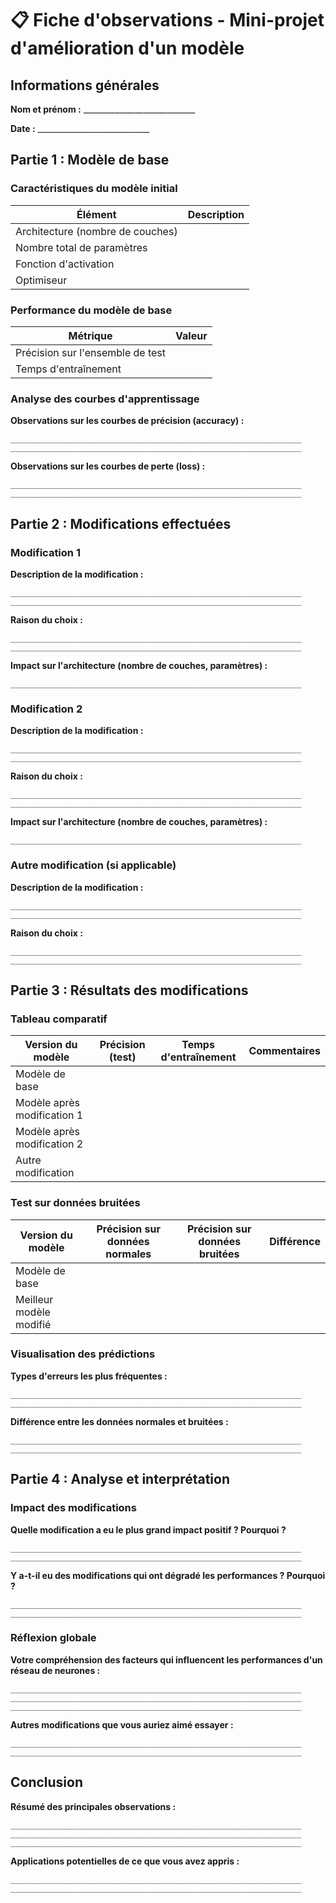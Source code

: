 # 📋 Fiche d'observations - Mini-projet d'amélioration d'un modèle

## Informations générales

**Nom et prénom :** ____________________________

**Date :** ____________________________


## Partie 1 : Modèle de base

### Caractéristiques du modèle initial
| Élément | Description |
|---------|-------------|
| Architecture (nombre de couches) | |
| Nombre total de paramètres | |
| Fonction d'activation | |
| Optimiseur | |

### Performance du modèle de base
| Métrique | Valeur |
|----------|--------|
| Précision sur l'ensemble de test | |
| Temps d'entraînement | |

### Analyse des courbes d'apprentissage
**Observations sur les courbes de précision (accuracy) :**
```
_________________________________________________________________
_________________________________________________________________
```

**Observations sur les courbes de perte (loss) :**
```
_________________________________________________________________
_________________________________________________________________
```

## Partie 2 : Modifications effectuées

### Modification 1
**Description de la modification :**
```
_________________________________________________________________
_________________________________________________________________
```

**Raison du choix :**
```
_________________________________________________________________
_________________________________________________________________
```

**Impact sur l'architecture (nombre de couches, paramètres) :**
```
_________________________________________________________________
```

### Modification 2
**Description de la modification :**
```
_________________________________________________________________
_________________________________________________________________
```

**Raison du choix :**
```
_________________________________________________________________
_________________________________________________________________
```

**Impact sur l'architecture (nombre de couches, paramètres) :**
```
_________________________________________________________________
```

### Autre modification (si applicable)
**Description de la modification :**
```
_________________________________________________________________
_________________________________________________________________
```

**Raison du choix :**
```
_________________________________________________________________
_________________________________________________________________
```

## Partie 3 : Résultats des modifications

### Tableau comparatif

| Version du modèle | Précision (test) | Temps d'entraînement | Commentaires |
|-------------------|------------------|----------------------|--------------|
| Modèle de base | | | |
| Modèle après modification 1 | | | |
| Modèle après modification 2 | | | |
| Autre modification | | | |

### Test sur données bruitées

| Version du modèle | Précision sur données normales | Précision sur données bruitées | Différence |
|-------------------|--------------------------------|--------------------------------|------------|
| Modèle de base | | | |
| Meilleur modèle modifié | | | |

### Visualisation des prédictions

**Types d'erreurs les plus fréquentes :**
```
_________________________________________________________________
_________________________________________________________________
```

**Différence entre les données normales et bruitées :**
```
_________________________________________________________________
_________________________________________________________________
```

## Partie 4 : Analyse et interprétation

### Impact des modifications
**Quelle modification a eu le plus grand impact positif ? Pourquoi ?**
```
_________________________________________________________________
_________________________________________________________________
```

**Y a-t-il eu des modifications qui ont dégradé les performances ? Pourquoi ?**
```
_________________________________________________________________
_________________________________________________________________
```

### Réflexion globale
**Votre compréhension des facteurs qui influencent les performances d'un réseau de neurones :**
```
_________________________________________________________________
_________________________________________________________________
_________________________________________________________________
```

**Autres modifications que vous auriez aimé essayer :**
```
_________________________________________________________________
_________________________________________________________________
```

## Conclusion

**Résumé des principales observations :**
```
_________________________________________________________________
_________________________________________________________________
_________________________________________________________________
```

**Applications potentielles de ce que vous avez appris :**
```
_________________________________________________________________
_________________________________________________________________
```